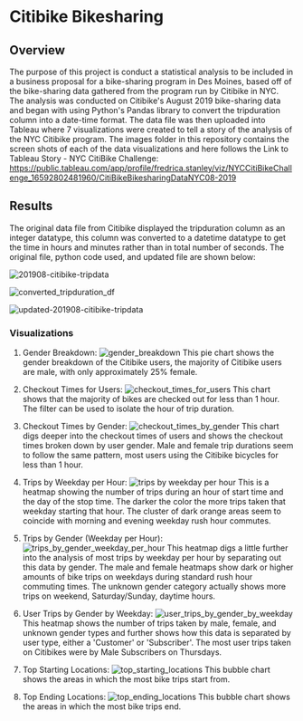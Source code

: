 # Citibike Bikesharing

## Overview
The purpose of this project is conduct a statistical analysis to be included in a business proposal for a bike-sharing program in Des Moines, based off of the bike-sharing data gathered from the program run by Citibike in NYC.  The analysis was conducted on Citibike's August 2019 bike-sharing data and began with using Python's Pandas library to convert the tripduration column into a date-time format.  The data file was then uploaded into Tableau where 7 visualizations were created to tell a story of the analysis of the NYC Citibike program.  The images folder in this repository contains the screen shots of each of the data visualizations and here follows the Link to Tableau Story - NYC CitiBike Challenge: https://public.tableau.com/app/profile/fredrica.stanley/viz/NYCCitiBikeChallenge_16592802481960/CitiBikeBikesharingDataNYC08-2019 

## Results
The original data file from Citibike displayed the tripduration column as an integer datatype, this column was converted to a datetime datatype to get the time in hours and minutes rather than in total number of seconds. The original file, python code used, and updated file are shown below:

![201908-citibike-tripdata](https://user-images.githubusercontent.com/103215123/182047442-60a95024-10ef-454b-a653-7b1afdd84a0d.png)

![converted_tripduration_df](https://user-images.githubusercontent.com/103215123/182047449-e960be62-0483-45fc-9189-4a1283872aa2.png)

![updated-201908-citibike-tripdata](https://user-images.githubusercontent.com/103215123/182047455-2fcad270-3c97-45e1-88c2-7f6febb99dda.png)


### Visualizations 

1. Gender Breakdown:
![gender_breakdown](https://user-images.githubusercontent.com/103215123/182047622-2a0f0f18-c3fa-4c29-9c6d-b30ab2de44d3.png)
This pie chart shows the gender breakdown of the Citibike users, the majority of Citibike users are male, with only approximately 25% female.  

2. Checkout Times for Users:
![checkout_times_for_users](https://user-images.githubusercontent.com/103215123/182047712-4fe10e90-4f81-425d-9649-f1a101c5f573.png)
This chart shows that the majority of bikes are checked out for less than 1 hour.  The filter can be used to isolate the hour of trip duration.  

3.  Checkout Times by Gender: 
![checkout_times_by_gender](https://user-images.githubusercontent.com/103215123/182047882-0f39c165-a8b0-4b99-a994-daf8d2057f6d.png)
This chart digs deeper into the checkout times of users and shows the checkout times broken down by user gender.  Male and female trip durations seem to follow the same pattern, most users using the Citibike bicycles for less than 1 hour. 

4.  Trips by Weekday per Hour:
![trips by weekday per hour](https://user-images.githubusercontent.com/103215123/182048079-8888cc33-1ce4-41d5-a133-e547f3338a21.png)
This is a heatmap showing the number of trips during an hour of start time and the day of the stop time.  The darker the color the more trips taken that weekday starting that hour. The cluster of dark orange areas seem to coincide with morning and evening weekday rush hour commutes. 

5.  Trips by Gender (Weekday per Hour):
![trips_by_gender_weekday_per_hour](https://user-images.githubusercontent.com/103215123/182048288-a642eb25-bce3-4fae-b659-0a26ab3fe24b.png)
This heatmap digs a little further into the analysis of most trips by weekday per hour by separating out this data by gender.  The male and female heatmaps show dark or higher amounts of bike trips on weekdays during standard rush hour commuting times. The unknown gender category actually shows more trips on weekend, Saturday/Sunday, daytime hours. 

6.  User Trips by Gender by Weekday:
![user_trips_by_gender_by_weekday](https://user-images.githubusercontent.com/103215123/182048416-daa18c68-42a1-4a31-9ea2-93b4054e3114.png)
This heatmap shows the number of trips taken by male, female, and unknown gender types and further shows how this data is separated by user type, either a 'Customer' or 'Subscriber'.  The most user trips taken on Citibikes were by Male Subscribers on Thursdays.  

7.  Top Starting Locations: 
![top_starting_locations](https://user-images.githubusercontent.com/103215123/182048564-270d0f6a-e785-4194-ab4e-7623a776a184.png)
This bubble chart shows the areas in which the most bike trips start from. 

8.  Top Ending Locations: 
![top_ending_locations](https://user-images.githubusercontent.com/103215123/182048567-4359d9eb-d192-4fbb-a6b8-432b92afdbf6.png)
This bubble chart shows the areas in which the most bike trips end.  


